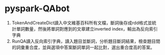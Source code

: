 # pyspark-QAbot
1. TokenAndCreateDict讀入中文維基百科所有文檔，斷詞後存成rdd格式並統計單詞數量，然後將單詞對應到的文章建立inverted index，輸出為反向索引字典
2. RunQA讀入反向索引字典，讀入題目並斷詞，分析題目斷詞結果，檢查題目間的詞彙重合度，並與選項中答案斷詞單詞一起比對，選出重合度高的答案。
